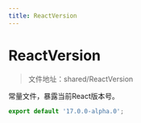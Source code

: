 ```yaml
---
title: ReactVersion
---
```


# ReactVersion

> 文件地址：shared/ReactVersion

常量文件，暴露当前React版本号。

```js
export default '17.0.0-alpha.0';
```

